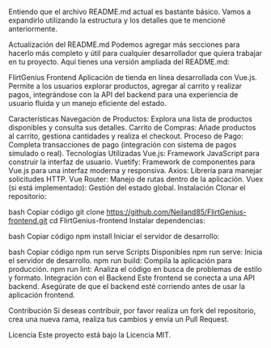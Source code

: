 
Entiendo que el archivo README.md actual es bastante básico. Vamos a expandirlo utilizando la estructura y los detalles que te mencioné anteriormente.

Actualización del README.md
Podemos agregar más secciones para hacerlo más completo y útil para cualquier desarrollador que quiera trabajar en tu proyecto. Aquí tienes una versión ampliada del README.md:

FlirtGenius Frontend
Aplicación de tienda en línea desarrollada con Vue.js. Permite a los usuarios explorar productos, agregar al carrito y realizar pagos, integrándose con la API del backend para una experiencia de usuario fluida y un manejo eficiente del estado.

Características
Navegación de Productos: Explora una lista de productos disponibles y consulta sus detalles.
Carrito de Compras: Añade productos al carrito, gestiona cantidades y realiza el checkout.
Proceso de Pago: Completa transacciones de pago (integración con sistema de pagos simulado o real).
Tecnologías Utilizadas
Vue.js: Framework JavaScript para construir la interfaz de usuario.
Vuetify: Framework de componentes para Vue.js para una interfaz moderna y responsiva.
Axios: Librería para manejar solicitudes HTTP.
Vue Router: Manejo de rutas dentro de la aplicación.
Vuex (si está implementado): Gestión del estado global.
Instalación
Clonar el repositorio:

bash
Copiar código
git clone https://github.com/Neiland85/FlirtGenius-frontend.git
cd FlirtGenius-frontend
Instalar dependencias:

bash
Copiar código
npm install
Iniciar el servidor de desarrollo:

bash
Copiar código
npm run serve
Scripts Disponibles
npm run serve: Inicia el servidor de desarrollo.
npm run build: Compila la aplicación para producción.
npm run lint: Analiza el código en busca de problemas de estilo y formato.
Integración con el Backend
Este frontend se conecta a una API backend. Asegúrate de que el backend esté corriendo antes de usar la aplicación frontend.

Contribución
Si deseas contribuir, por favor realiza un fork del repositorio, crea una nueva rama, realiza tus cambios y envía un Pull Request.

Licencia
Este proyecto está bajo la Licencia MIT.
